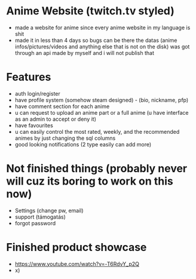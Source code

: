 # Anime Website (twitch.tv styled)

- made a website for anime since every anime website in my language is shit
- made it in less than 4 days so bugs can be there the datas (anime infos/pictures/videos and anything else that is not on the disk) was got through an api made by myself and i will not publish that

# Features

- auth login/register
- have profile system (somehow steam designed) - (bio, nickname, pfp)
- have comment section for each anime
- u can request to upload an anime part or a full anime (u have interface as an admin to accept or deny it)
- have favourites
- u can easily control the most rated, weekly, and the recommended animes by just changing the sql columns
- good looking notifications (2 type easily can add more)

# Not finished things (probably never will cuz its boring to work on this now)

- Settings (change pw, email)
- support (támogatás)
- forgot password

# Finished product showcase

- https://www.youtube.com/watch?v=-T6RdvY_p2Q
- x)
